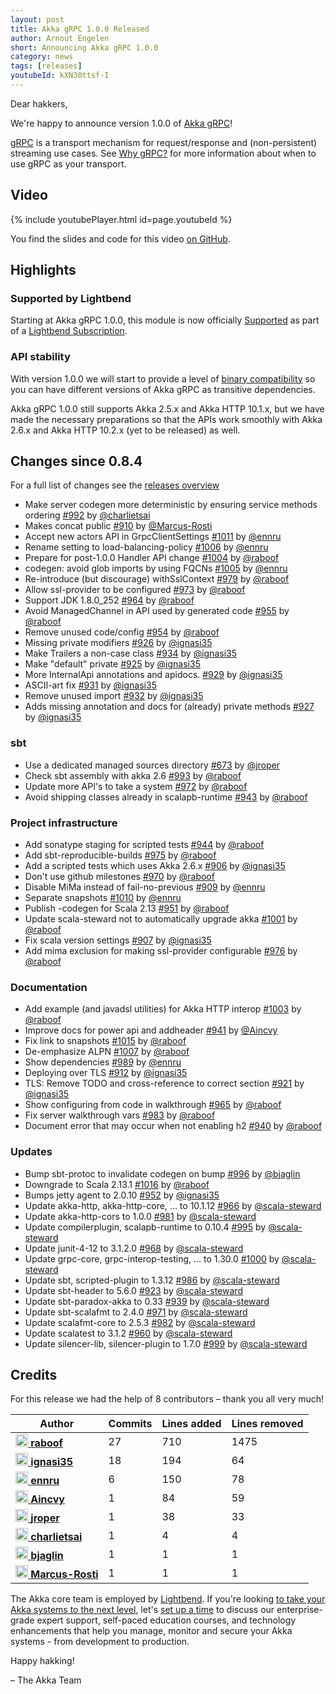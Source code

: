 ```yaml
---
layout: post
title: Akka gRPC 1.0.0 Released
author: Arnout Engelen
short: Announcing Akka gRPC 1.0.0
category: news
tags: [releases]
youtubeId: kXN30ttsf-I
---
```


Dear hakkers,

We're happy to announce version 1.0.0 of [Akka gRPC](https://doc.akka.io/docs/akka-grpc/current/)!

[gRPC](https://grpc.io/) is a transport mechanism for request/response and
(non-persistent) streaming use cases. See
[Why gRPC?](https://doc.akka.io/docs/akka-grpc/current/whygrpc.html) for more 
information about when to use gRPC as your transport.

## Video

{% include youtubePlayer.html id=page.youtubeId %}

You find the slides and code for this video [on GitHub](https://github.com/raboof/akka-grpc-intro-video).

## Highlights

### Supported by Lightbend

Starting at Akka gRPC 1.0.0, this module is now officially
[Supported](https://developer.lightbend.com/docs/introduction/getting-help/support-terminology.html)
as part of a [Lightbend Subscription](https://www.lightbend.com/akka#subscription).

### API stability

With version 1.0.0 we will start to provide a level of
[binary compatibility](https://doc.akka.io/docs/akka-grpc/current/binary-compatibility.html)
so you can have different versions of Akka gRPC as transitive dependencies.

Akka gRPC 1.0.0 still supports Akka 2.5.x and Akka HTTP 10.1.x, but we have made
the necessary preparations so that the APIs work smoothly with Akka 2.6.x
and Akka HTTP 10.2.x (yet to be released) as well.

## Changes since 0.8.4

For a full list of changes see the [releases overview](https://github.com/akka/akka-grpc/releases)

- Make server codegen more deterministic by ensuring service methods ordering [#992](https://github.com/akka/akka-grpc/issues/992) by [@charlietsai](https://github.com/charlietsai)
- Makes concat public [#910](https://github.com/akka/akka-grpc/issues/910) by [@Marcus-Rosti](https://github.com/Marcus-Rosti)
- Accept new actors API in GrpcClientSettings [#1011](https://github.com/akka/akka-grpc/issues/1011) by [@ennru](https://github.com/ennru)
- Rename setting to load-balancing-policy [#1006](https://github.com/akka/akka-grpc/issues/1006) by [@ennru](https://github.com/ennru)
- Prepare for post-1.0.0 Handler API change [#1004](https://github.com/akka/akka-grpc/issues/1004) by [@raboof](https://github.com/raboof)
- codegen: avoid glob imports by using FQCNs [#1005](https://github.com/akka/akka-grpc/issues/1005) by [@ennru](https://github.com/ennru)
- Re-introduce (but discourage) withSslContext [#979](https://github.com/akka/akka-grpc/issues/979) by [@raboof](https://github.com/raboof)
- Allow ssl-provider to be configured [#973](https://github.com/akka/akka-grpc/issues/973) by [@raboof](https://github.com/raboof)
- Support JDK 1.8.0\_252 [#964](https://github.com/akka/akka-grpc/issues/964) by [@raboof](https://github.com/raboof)
- Avoid ManagedChannel in API used by generated code [#955](https://github.com/akka/akka-grpc/issues/955) by [@raboof](https://github.com/raboof)
- Remove unused code/config [#954](https://github.com/akka/akka-grpc/issues/954) by [@raboof](https://github.com/raboof)
- Missing private modifiers [#926](https://github.com/akka/akka-grpc/issues/926) by [@ignasi35](https://github.com/ignasi35)
- Make Trailers a non-case class [#934](https://github.com/akka/akka-grpc/issues/934) by [@ignasi35](https://github.com/ignasi35)
- Make "default" private [#925](https://github.com/akka/akka-grpc/issues/925) by [@ignasi35](https://github.com/ignasi35)
- More InternalApi annotations and apidocs. [#929](https://github.com/akka/akka-grpc/issues/929) by [@ignasi35](https://github.com/ignasi35)
- ASCII-art fix [#931](https://github.com/akka/akka-grpc/issues/931) by [@ignasi35](https://github.com/ignasi35)
- Remove unused import [#932](https://github.com/akka/akka-grpc/issues/932) by [@ignasi35](https://github.com/ignasi35)
- Adds missing annotation and docs for (already) private methods [#927](https://github.com/akka/akka-grpc/issues/927) by [@ignasi35](https://github.com/ignasi35)

### sbt

- Use a dedicated managed sources directory [#673](https://github.com/akka/akka-grpc/issues/673) by [@jroper](https://github.com/jroper)
- Check sbt assembly with akka 2.6 [#993](https://github.com/akka/akka-grpc/issues/993) by [@raboof](https://github.com/raboof)
- Update more API's to take a system [#972](https://github.com/akka/akka-grpc/issues/972) by [@raboof](https://github.com/raboof)
- Avoid shipping classes already in scalapb-runtime [#943](https://github.com/akka/akka-grpc/issues/943) by [@raboof](https://github.com/raboof)

### Project infrastructure

- Add sonatype staging for scripted tests [#944](https://github.com/akka/akka-grpc/issues/944) by [@raboof](https://github.com/raboof)
- Add sbt-reproducible-builds [#975](https://github.com/akka/akka-grpc/issues/975) by [@raboof](https://github.com/raboof)
- Add a scripted tests which uses Akka 2.6.x [#906](https://github.com/akka/akka-grpc/issues/906) by [@ignasi35](https://github.com/ignasi35)
- Don't use github milestones [#970](https://github.com/akka/akka-grpc/issues/970) by [@raboof](https://github.com/raboof)
- Disable MiMa instead of fail-no-previous [#909](https://github.com/akka/akka-grpc/issues/909) by [@ennru](https://github.com/ennru)
- Separate snapshots [#1010](https://github.com/akka/akka-grpc/issues/1010) by [@ennru](https://github.com/ennru)
- Publish -codegen for Scala 2.13 [#951](https://github.com/akka/akka-grpc/issues/951) by [@raboof](https://github.com/raboof)
- Update scala-steward not to automatically upgrade akka [#1001](https://github.com/akka/akka-grpc/issues/1001) by [@raboof](https://github.com/raboof)
- Fix scala version settings [#907](https://github.com/akka/akka-grpc/issues/907) by [@ignasi35](https://github.com/ignasi35)
- Add mima exclusion for making ssl-provider configurable [#976](https://github.com/akka/akka-grpc/issues/976) by [@raboof](https://github.com/raboof)

### Documentation

- Add example (and javadsl utilities) for Akka HTTP interop [#1003](https://github.com/akka/akka-grpc/issues/1003) by [@raboof](https://github.com/raboof)
- Improve docs for power api and addheader [#941](https://github.com/akka/akka-grpc/issues/941) by [@Aincvy](https://github.com/Aincvy)
- Fix link to snapshots [#1015](https://github.com/akka/akka-grpc/issues/1015) by [@raboof](https://github.com/raboof)
- De-emphasize ALPN [#1007](https://github.com/akka/akka-grpc/issues/1007) by [@raboof](https://github.com/raboof)
- Show dependencies [#989](https://github.com/akka/akka-grpc/issues/989) by [@ennru](https://github.com/ennru)
- Deploying over TLS [#912](https://github.com/akka/akka-grpc/issues/912) by [@ignasi35](https://github.com/ignasi35)
- TLS: Remove TODO and cross-reference to correct section [#921](https://github.com/akka/akka-grpc/issues/921) by [@ignasi35](https://github.com/ignasi35)
- Show configuring from code in walkthrough [#965](https://github.com/akka/akka-grpc/issues/965) by [@raboof](https://github.com/raboof)
- Fix server walkthrough vars [#983](https://github.com/akka/akka-grpc/issues/983) by [@raboof](https://github.com/raboof)
- Document error that may occur when not enabling h2 [#940](https://github.com/akka/akka-grpc/issues/940) by [@raboof](https://github.com/raboof)

### Updates

- Bump sbt-protoc to invalidate codegen on bump [#996](https://github.com/akka/akka-grpc/issues/996) by [@bjaglin](https://github.com/bjaglin)
- Downgrade to Scala 2.13.1 [#1016](https://github.com/akka/akka-grpc/issues/1016) by [@raboof](https://github.com/raboof)
- Bumps jetty agent to 2.0.10 [#952](https://github.com/akka/akka-grpc/issues/952) by [@ignasi35](https://github.com/ignasi35)
- Update akka-http, akka-http-core, ... to 10.1.12 [#966](https://github.com/akka/akka-grpc/issues/966) by [@scala-steward](https://github.com/scala-steward)
- Update akka-http-cors to 1.0.0 [#981](https://github.com/akka/akka-grpc/issues/981) by [@scala-steward](https://github.com/scala-steward)
- Update compilerplugin, scalapb-runtime to 0.10.4 [#995](https://github.com/akka/akka-grpc/issues/995) by [@scala-steward](https://github.com/scala-steward)
- Update junit-4-12 to 3.1.2.0 [#968](https://github.com/akka/akka-grpc/issues/968) by [@scala-steward](https://github.com/scala-steward)
- Update grpc-core, grpc-interop-testing, ... to 1.30.0 [#1000](https://github.com/akka/akka-grpc/issues/1000) by [@scala-steward](https://github.com/scala-steward)
- Update sbt, scripted-plugin to 1.3.12 [#986](https://github.com/akka/akka-grpc/issues/986) by [@scala-steward](https://github.com/scala-steward)
- Update sbt-header to 5.6.0 [#923](https://github.com/akka/akka-grpc/issues/923) by [@scala-steward](https://github.com/scala-steward)
- Update sbt-paradox-akka to 0.33 [#939](https://github.com/akka/akka-grpc/issues/939) by [@scala-steward](https://github.com/scala-steward)
- Update sbt-scalafmt to 2.4.0 [#971](https://github.com/akka/akka-grpc/issues/971) by [@scala-steward](https://github.com/scala-steward)
- Update scalafmt-core to 2.5.3 [#982](https://github.com/akka/akka-grpc/issues/982) by [@scala-steward](https://github.com/scala-steward)
- Update scalatest to 3.1.2 [#960](https://github.com/akka/akka-grpc/issues/960) by [@scala-steward](https://github.com/scala-steward)
- Update silencer-lib, silencer-plugin to 1.7.0 [#999](https://github.com/akka/akka-grpc/issues/999) by [@scala-steward](https://github.com/scala-steward)

## Credits

For this release we had the help of 8 contributors – thank you all very much!

| Author | Commits | Lines added | Lines removed |
| ------ | ------- | ----------- | ------------- |
| [<img width="20" alt="raboof" src="https://avatars2.githubusercontent.com/u/131856?v=4&amp;s=40"/> **raboof**](https://github.com/raboof) | 27 | 710 | 1475 |
| [<img width="20" alt="ignasi35" src="https://avatars2.githubusercontent.com/u/762126?v=4&amp;s=40"/> **ignasi35**](https://github.com/ignasi35) | 18 | 194 | 64 |
| [<img width="20" alt="ennru" src="https://avatars3.githubusercontent.com/u/458526?v=4&amp;s=40"/> **ennru**](https://github.com/ennru) | 6 | 150 | 78 |
| [<img width="20" alt="Aincvy" src="https://avatars0.githubusercontent.com/u/8110347?v=4&amp;s=40"/> **Aincvy**](https://github.com/Aincvy) | 1 | 84 | 59 |
| [<img width="20" alt="jroper" src="https://avatars0.githubusercontent.com/u/105833?v=4&amp;s=40"/> **jroper**](https://github.com/jroper) | 1 | 38 | 33 |
| [<img width="20" alt="charlietsai" src="https://avatars3.githubusercontent.com/u/5599688?v=4&amp;s=40"/> **charlietsai**](https://github.com/charlietsai) | 1 | 4 | 4 |
| [<img width="20" alt="bjaglin" src="https://avatars3.githubusercontent.com/u/349077?v=4&amp;s=40"/> **bjaglin**](https://github.com/bjaglin) | 1 | 1 | 1 |
| [<img width="20" alt="Marcus-Rosti" src="https://avatars1.githubusercontent.com/u/8094255?v=4&amp;s=40"/> **Marcus-Rosti**](https://github.com/Marcus-Rosti) | 1 | 1 | 1 |

The Akka core team is employed by [Lightbend](https://www.lightbend.com/). If you're looking [to take your Akka systems to the next level](https://www.lightbend.com/akka#subscription), let's [set up a time](https://www.lightbend.com/contact) to discuss our enterprise-grade expert support, self-paced education courses, and technology enhancements that help you manage, monitor and secure your Akka systems - from development to production.


Happy hakking!

– The Akka Team
